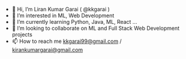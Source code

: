 - 👋 Hi, I’m Liran Kumar Garai ( @kkgarai )
- 👀 I’m interested in ML, Web Development
- 🌱 I’m currently learning Python, Java, ML, React ...
- 💞️ I’m looking to collaborate on ML and Full Stack Web Development projects
- 📫 How to reach me kkgarai99@gmail.com / kirankumargarai@gmail.com

<!---
kkgarai/kkgarai is a ✨ special ✨ repository because its `README.md` (this file) appears on your GitHub profile.
You can click the Preview link to take a look at your changes.
--->
